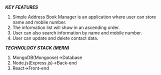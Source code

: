 ***KEY FEATURES***
1. Simple Address Book Manager is an application where user can store name and mobile number. 
2. The information list will show in an ascending order. 
3. User can also search information by name and mobile number. 
4. User can update and delete contact data. 

***TECHNOLOGY STACK (MERN)***
1. MongoDB(Mongoose)->Database
2. Node.js(Express.js)->Back-end
3. React->Front-end
